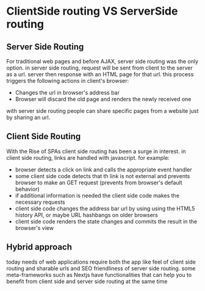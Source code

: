 # ClientSide routing VS ServerSide routing

## Server Side Routing

For traditional web pages and before AJAX, server side routing was the only option. in server side routing, request will be sent from client to the server as a url. server then response with an HTML page for that url. this process triggers the following actions in client's browser:

- Changes the url in browser's address bar
- Browser will discard the old page and renders the newly received one

with server side routing people can share specific pages from a website just by sharing an url.

## Client Side Routing

With the Rise of SPAs client side routing has been a surge in interest. in client side routing, links are handled with javascript. for example:

- browser detects a click on link and calls the appropriate event handler
- some client side code detects that th link is not external and prevents browser to make an GET request (prevents from browser's default behavior)
- if additional information is needed the client side code makes the necessary requests
- client side code changes the address bar url by using using the HTML5 history API, or maybe URL hashbangs on older browsers
- client side code renders the state changes and commits the result in the browser's view

## Hybrid approach

today needs of web applications require both the app like feel of client side routing and sharable urls and SEO friendliness of server side routing.
some meta-frameworks such as Nextjs have functionalities that can help you to benefit from client side and server side routing at the same time
